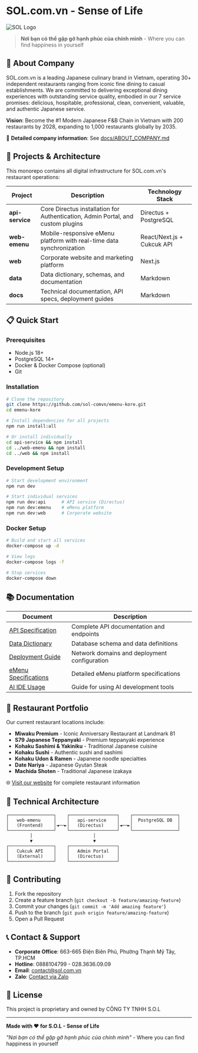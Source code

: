 # SOL.com.vn - Sense of Life

![SOL Logo](https://www.sol.com.vn/assets/images/logo-sol.png)

> **Nơi bạn có thể gặp gỡ hạnh phúc của chính mình** - Where you can find happiness in yourself

## 🏢 About Company

SOL.com.vn is a leading Japanese culinary brand in Vietnam, operating 30+ independent restaurants ranging from iconic fine dining to casual establishments. We are committed to delivering exceptional dining experiences with outstanding service quality, embodied in our 7 service promises: delicious, hospitable, professional, clean, convenient, valuable, and authentic Japanese service.

**Vision**: Become the #1 Modern Japanese F&B Chain in Vietnam with 200 restaurants by 2028, expanding to 1,000 restaurants globally by 2035.

📖 **Detailed company information**: See [docs/ABOUT_COMPANY.md](docs/ABOUT_COMPANY.md)

## 🚀 Projects & Architecture

This monorepo contains all digital infrastructure for SOL.com.vn's restaurant operations:

| Project | Description | Technology Stack |
|---------|-------------|------------------|
| **api-service** | Core Directus installation for Authentication, Admin Portal, and custom plugins | Directus + PostgreSQL |
| **web-emenu** | Mobile-responsive eMenu platform with real-time data synchronization | React/Next.js + Cukcuk API |
| **web** | Corporate website and marketing platform | Next.js |
| **data** | Data dictionary, schemas, and documentation | Markdown |
| **docs** | Technical documentation, API specs, deployment guides | Markdown |

## 📋 Quick Start

### Prerequisites
- Node.js 18+
- PostgreSQL 14+
- Docker & Docker Compose (optional)
- Git

### Installation

```bash
# Clone the repository
git clone https://github.com/sol-comvn/emenu-kore.git
cd emenu-kore

# Install dependencies for all projects
npm run install:all

# Or install individually
cd api-service && npm install
cd ../web-emenu && npm install
cd ../web && npm install
```

### Development Setup

```bash
# Start development environment
npm run dev

# Start individual services
npm run dev:api      # API service (Directus)
npm run dev:emenu    # eMenu platform
npm run dev:web      # Corporate website
```

### Docker Setup

```bash
# Build and start all services
docker-compose up -d

# View logs
docker-compose logs -f

# Stop services
docker-compose down
```

## 📚 Documentation

| Document | Description |
|----------|-------------|
| [API Specification](docs/KORE_API_SPECIFICATION.md) | Complete API documentation and endpoints |
| [Data Dictionary](data/DATA_DICTIONARY.md) | Database schema and data definitions |
| [Deployment Guide](docs/DEPLOYMENT_NETWORK_DOMAINS.md) | Network domains and deployment configuration |
| [eMenu Specifications](docs/specs/sol-kore-emenu-specs.md) | Detailed eMenu platform specifications |
| [AI IDE Usage](docs/HOW_TO_USE_AI_IDE.md) | Guide for using AI development tools |

## 🏢 Restaurant Portfolio

Our current restaurant locations include:

- **Miwaku Premium** - Iconic Anniversary Restaurant at Landmark 81
- **S79 Japanese Teppanyaki** - Premium teppanyaki experience
- **Kohaku Sashimi & Yakiniku** - Traditional Japanese cuisine
- **Kohaku Sushi** - Authentic sushi and sashimi
- **Kohaku Udon & Ramen** - Japanese noodle specialties
- **Date Nariya** - Japanese Gyutan Steak
- **Machida Shoten** - Traditional Japanese izakaya

🌐 [Visit our website](https://www.sol.com.vn) for complete restaurant information

## 🔧 Technical Architecture

```
┌─────────────────┐    ┌──────────────────┐    ┌─────────────────┐
│   web-emenu     │    │   api-service    │    │  PostgreSQL DB  │
│   (Frontend)    │◄──►│   (Directus)     │◄──►│                 │
└─────────────────┘    └──────────────────┘    └─────────────────┘
         │                       │
         ▼                       ▼
┌─────────────────┐    ┌──────────────────┐
│   Cukcuk API    │    │   Admin Portal   │
│   (External)    │    │   (Directus)     │
└─────────────────┘    └──────────────────┘
```

## 🤝 Contributing

1. Fork the repository
2. Create a feature branch (`git checkout -b feature/amazing-feature`)
3. Commit your changes (`git commit -m 'Add amazing feature'`)
4. Push to the branch (`git push origin feature/amazing-feature`)
5. Open a Pull Request

## 📞 Contact & Support

- **Corporate Office**: 663-665 Điện Biên Phủ, Phường Thạnh Mỹ Tây, TP.HCM
- **Hotline**: 0888104799 - 028.3636.09.09
- **Email**: contact@sol.com.vn
- **Zalo**: [Contact via Zalo](https://zalo.me/2735540598556716859)

## 📄 License

This project is proprietary and owned by CÔNG TY TNHH S.O.L

---

**Made with ❤️ for S.O.L - Sense of Life**

*"Nơi bạn có thể gặp gỡ hạnh phúc của chính mình"* - Where you can find happiness in yourself
